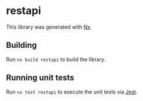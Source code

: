 # restapi

This library was generated with [Nx](https://nx.dev).

## Building

Run `nx build restapi` to build the library.

## Running unit tests

Run `nx test restapi` to execute the unit tests via [Jest](https://jestjs.io).
